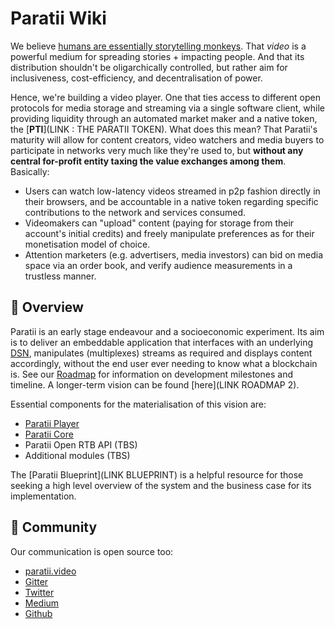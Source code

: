 # Paratii Wiki

We believe [humans are essentially storytelling monkeys](http://www.psupress.org/books/titles/978-0-271-06630-1.html). That _video_ is a powerful medium for spreading stories + impacting people. And that its distribution shouldn't be oligarchically controlled, but rather aim for inclusiveness, cost-efficiency, and decentralisation of power.

Hence, we're building a video player. One that ties access to different open protocols for media storage and streaming via a single software client, while providing liquidity through an automated market maker and a native token, the [**PTI**](LINK : THE PARATII TOKEN). What does this mean? That Paratii's maturity will allow for content creators, video watchers and media buyers to participate in networks very much like they're used to, but **without any central for-profit entity taxing the value exchanges among them**. Basically:

* Users can watch low-latency videos streamed in p2p fashion directly in their browsers, and be accountable in a native token regarding specific contributions to the network and services consumed.
* Videomakers can "upload" content (paying for storage from their account's initial credits) and freely manipulate preferences as for their monetisation model of choice.
* Attention marketers (e.g. advertisers, media investors) can bid on media space via an order book, and verify audience measurements in a trustless manner.

## :mag_right: Overview
Paratii is an early stage endeavour and a socioeconomic experiment. Its aim is to deliver an embeddable application that interfaces with an underlying [DSN](https://filecoin.io/filecoin.pdf), manipulates (multiplexes) streams as required and displays content accordingly, without the end user ever needing to know what a blockchain is. See our [Roadmap](https://github.com/Paratii-Video/paratii-player/projects/1) for information on development milestones and timeline. A longer-term vision can be found [here](LINK ROADMAP 2).

Essential components for the materialisation of this vision are:

* [Paratii Player](https://github.com/Paratii-Video/paratii-player)
* [Paratii Core](https://github.com/Paratii-Video/paratii-contracts)
* Paratii Open RTB API (TBS)
* Additional modules (TBS)

The [Paratii Blueprint](LINK BLUEPRINT) is a helpful resource for those seeking a high level overview of the system and the business case for its implementation.

## :speech_balloon: Community

Our communication is open source too:

* [paratii.video](http://paratii.video)
* [Gitter](https://gitter.im/Paratii-Video/Lobby)
* [Twitter](https://twitter.com/ParatiiVideo)
* [Medium](https://medium.com/paratii)
* [Github](https://github.com/Paratii-Video)